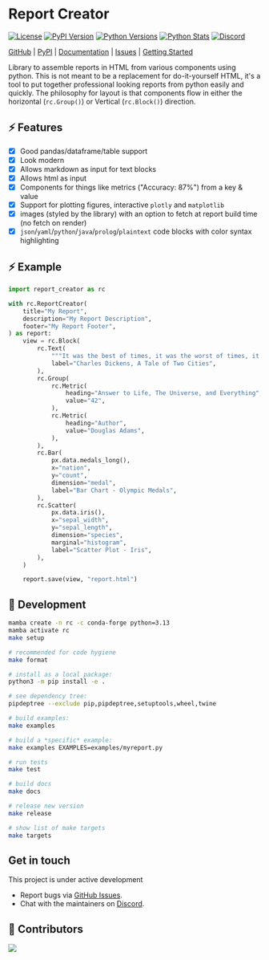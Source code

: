 # Report Creator

[![License](https://img.shields.io/badge/license-MIT-blue.svg?style=for-the-badge)](https://www.apache.org/licenses/LICENSE-2.0)
[![PyPI Version](https://img.shields.io/pypi/v/report_creator.svg?style=for-the-badge&color=blue)](https://pypi.org/project/report_creator)
[![Python Versions](https://img.shields.io/pypi/pyversions/report_creator.svg?logo=python&logoColor=white&style=for-the-badge)](https://pypi.org/project/report_creator)
[![Python Stats](https://img.shields.io/pypi/dw/report_creator?style=for-the-badge)](https://pypi.org/project/report_creator)
[![Discord](https://img.shields.io/discord/1318814951795593236?style=for-the-badge)](https://discord.gg/c4VZp5ze)

[GitHub](https://github.com/darenr/report_creator) | 
[PyPI](https://pypi.org/project/report_creator/) | 
[Documentation](https://report-creator.readthedocs.io) | 
[Issues](https://github.com/darenr/report_creator/issues) | 
[Getting Started](https://report-creator.readthedocs.io/en/latest/getting_started.html)

Library to assemble reports in HTML from various components using python. This is not meant to be a replacement for do-it-yourself HTML,
it's a tool to put together professional looking reports from python easily and quickly. The philosophy for layout is that components flow in
either the horizontal (`rc.Group()`) or Vertical (`rc.Block()`) direction.

## ⚡ Features

- [x] Good pandas/dataframe/table support
- [x] Look modern
- [x] Allows markdown as input for text blocks
- [x] Allows html as input
- [x] Components for things like metrics ("Accuracy: 87%") from a key & value
- [x] Support for plotting figures, interactive `plotly` and `matplotlib`
- [x] images (styled by the library) with an option to fetch at report build time (no fetch on render)
- [x] `json`/`yaml`/`python`/`java`/`prolog`/`plaintext` code blocks with color syntax highlighting

## ⚡ Example

```python
import report_creator as rc

with rc.ReportCreator(
    title="My Report",
    description="My Report Description",
    footer="My Report Footer",
) as report:
    view = rc.Block(
        rc.Text(
            """It was the best of times, it was the worst of times, it was the age of wisdom, it was the age of foolishness, it was the epoch of belief, it was the epoch of incredulity, it was the season of light, it was the season of darkness, it was the spring of hope, it was the winter of despair.""",
            label="Charles Dickens, A Tale of Two Cities",
        ),
        rc.Group(
            rc.Metric(
                heading="Answer to Life, The Universe, and Everything",
                value="42",
            ),
            rc.Metric(
                heading="Author",
                value="Douglas Adams",
            ),
        ),
        rc.Bar(
            px.data.medals_long(),
            x="nation",
            y="count",
            dimension="medal",
            label="Bar Chart - Olympic Medals",
        ),
        rc.Scatter(
            px.data.iris(),
            x="sepal_width",
            y="sepal_length",
            dimension="species",
            marginal="histogram",
            label="Scatter Plot - Iris",
        ),
    )

    report.save(view, "report.html")
```

## 🤗 Development

```sh
mamba create -n rc -c conda-forge python=3.13
mamba activate rc
make setup

# recommended for code hygiene
make format

# install as a local package:
python3 -m pip install -e .

# see dependency tree:
pipdeptree --exclude pip,pipdeptree,setuptools,wheel,twine

# build examples:
make examples

# build a *specific* example:
make examples EXAMPLES=examples/myreport.py

# run tests
make test

# build docs
make docs

# release new version
make release

# show list of make targets
make targets

```

## Get in touch

This project is under active development

- Report bugs via [GitHub Issues](https://github.com/darenr/report_creator/issues).
- Chat with the maintainers on [Discord](https://discord.com/channels/1318814951795593236/1318814951795593239).

## 🎉 Contributors

<a href="https://github.com/darenr/report_creator/graphs/contributors">
  <img src="https://contrib.rocks/image?repo=darenr/report_creator" />
</a>